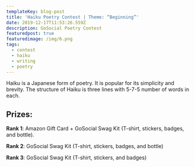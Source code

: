 ```yaml
---
templateKey: blog-post
title: 'Haiku Poetry Contest | Theme: “Beginning”'
date: 2019-12-17T11:53:26.559Z
description: GoSocial Poetry Contest
featuredpost: true
featuredimage: /img/6.png
tags:
  - contest
  - haiku
  - writing
  - poetry
---
```

Haiku is a Japanese form of poetry. It is popular for its simplicity and brevity. The structure of Haiku is three lines with 5-7-5 number of words in each.  

## **Prizes:**

**Rank 1**: Amazon Gift Card + GoSocial Swag Kit (T-shirt, stickers, badges, and bottle).

**Rank 2**: GoSocial Swag Kit (T-shirt, stickers, badges, and bottle)

**Rank 3**: GoSocial Swag Kit (T-shirt, stickers, and badges)
